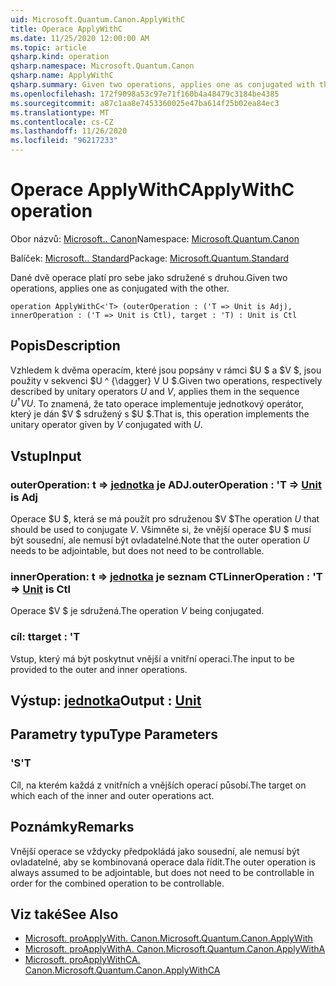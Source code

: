 ```yaml
---
uid: Microsoft.Quantum.Canon.ApplyWithC
title: Operace ApplyWithC
ms.date: 11/25/2020 12:00:00 AM
ms.topic: article
qsharp.kind: operation
qsharp.namespace: Microsoft.Quantum.Canon
qsharp.name: ApplyWithC
qsharp.summary: Given two operations, applies one as conjugated with the other.
ms.openlocfilehash: 172f9098a53c97e71f160b4a48479c3184be4385
ms.sourcegitcommit: a87c1aa8e7453360025e47ba614f25b02ea84ec3
ms.translationtype: MT
ms.contentlocale: cs-CZ
ms.lasthandoff: 11/26/2020
ms.locfileid: "96217233"
---
```

# <a name="applywithc-operation"></a><span data-ttu-id="416cd-102">Operace ApplyWithC</span><span class="sxs-lookup"><span data-stu-id="416cd-102">ApplyWithC operation</span></span>

<span data-ttu-id="416cd-103">Obor názvů: [Microsoft.. Canon](xref:Microsoft.Quantum.Canon)</span><span class="sxs-lookup"><span data-stu-id="416cd-103">Namespace: [Microsoft.Quantum.Canon](xref:Microsoft.Quantum.Canon)</span></span>

<span data-ttu-id="416cd-104">Balíček: [Microsoft.. Standard](https://nuget.org/packages/Microsoft.Quantum.Standard)</span><span class="sxs-lookup"><span data-stu-id="416cd-104">Package: [Microsoft.Quantum.Standard](https://nuget.org/packages/Microsoft.Quantum.Standard)</span></span>


<span data-ttu-id="416cd-105">Dané dvě operace platí pro sebe jako sdružené s druhou.</span><span class="sxs-lookup"><span data-stu-id="416cd-105">Given two operations, applies one as conjugated with the other.</span></span>

```qsharp
operation ApplyWithC<'T> (outerOperation : ('T => Unit is Adj), innerOperation : ('T => Unit is Ctl), target : 'T) : Unit is Ctl
```


## <a name="description"></a><span data-ttu-id="416cd-106">Popis</span><span class="sxs-lookup"><span data-stu-id="416cd-106">Description</span></span>

<span data-ttu-id="416cd-107">Vzhledem k dvěma operacím, které jsou popsány v rámci $U $ a $V $, jsou použity v sekvenci $U ^ {\dagger} V U $.</span><span class="sxs-lookup"><span data-stu-id="416cd-107">Given two operations, respectively described by unitary operators $U$ and $V$, applies them in the sequence $U^{\dagger} V U$.</span></span> <span data-ttu-id="416cd-108">To znamená, že tato operace implementuje jednotkový operátor, který je dán $V $ sdružený s $U $.</span><span class="sxs-lookup"><span data-stu-id="416cd-108">That is, this operation implements the unitary operator given by $V$ conjugated with $U$.</span></span>

## <a name="input"></a><span data-ttu-id="416cd-109">Vstup</span><span class="sxs-lookup"><span data-stu-id="416cd-109">Input</span></span>

### <a name="outeroperation--t--unit--is-adj"></a><span data-ttu-id="416cd-110">outerOperation: t => [jednotka](xref:microsoft.quantum.lang-ref.unit)  je ADJ.</span><span class="sxs-lookup"><span data-stu-id="416cd-110">outerOperation : 'T => [Unit](xref:microsoft.quantum.lang-ref.unit)  is Adj</span></span>

<span data-ttu-id="416cd-111">Operace $U $, která se má použít pro sdruženou $V $</span><span class="sxs-lookup"><span data-stu-id="416cd-111">The operation $U$ that should be used to conjugate $V$.</span></span> <span data-ttu-id="416cd-112">Všimněte si, že vnější operace $U $ musí být sousední, ale nemusí být ovladatelné.</span><span class="sxs-lookup"><span data-stu-id="416cd-112">Note that the outer operation $U$ needs to be adjointable, but does not need to be controllable.</span></span>


### <a name="inneroperation--t--unit--is-ctl"></a><span data-ttu-id="416cd-113">innerOperation: t => [jednotka](xref:microsoft.quantum.lang-ref.unit)  je seznam CTL</span><span class="sxs-lookup"><span data-stu-id="416cd-113">innerOperation : 'T => [Unit](xref:microsoft.quantum.lang-ref.unit)  is Ctl</span></span>

<span data-ttu-id="416cd-114">Operace $V $ je sdružená.</span><span class="sxs-lookup"><span data-stu-id="416cd-114">The operation $V$ being conjugated.</span></span>


### <a name="target--t"></a><span data-ttu-id="416cd-115">cíl: t</span><span class="sxs-lookup"><span data-stu-id="416cd-115">target : 'T</span></span>

<span data-ttu-id="416cd-116">Vstup, který má být poskytnut vnější a vnitřní operaci.</span><span class="sxs-lookup"><span data-stu-id="416cd-116">The input to be provided to the outer and inner operations.</span></span>



## <a name="output--unit"></a><span data-ttu-id="416cd-117">Výstup: [jednotka](xref:microsoft.quantum.lang-ref.unit)</span><span class="sxs-lookup"><span data-stu-id="416cd-117">Output : [Unit](xref:microsoft.quantum.lang-ref.unit)</span></span>



## <a name="type-parameters"></a><span data-ttu-id="416cd-118">Parametry typu</span><span class="sxs-lookup"><span data-stu-id="416cd-118">Type Parameters</span></span>

### <a name="t"></a><span data-ttu-id="416cd-119">'S</span><span class="sxs-lookup"><span data-stu-id="416cd-119">'T</span></span>

<span data-ttu-id="416cd-120">Cíl, na kterém každá z vnitřních a vnějších operací působí.</span><span class="sxs-lookup"><span data-stu-id="416cd-120">The target on which each of the inner and outer operations act.</span></span>

## <a name="remarks"></a><span data-ttu-id="416cd-121">Poznámky</span><span class="sxs-lookup"><span data-stu-id="416cd-121">Remarks</span></span>

<span data-ttu-id="416cd-122">Vnější operace se vždycky předpokládá jako sousední, ale nemusí být ovladatelné, aby se kombinovaná operace dala řídit.</span><span class="sxs-lookup"><span data-stu-id="416cd-122">The outer operation is always assumed to be adjointable, but does not need to be controllable in order for the combined operation to be controllable.</span></span>

## <a name="see-also"></a><span data-ttu-id="416cd-123">Viz také</span><span class="sxs-lookup"><span data-stu-id="416cd-123">See Also</span></span>

- [<span data-ttu-id="416cd-124">Microsoft. proApplyWith. Canon.</span><span class="sxs-lookup"><span data-stu-id="416cd-124">Microsoft.Quantum.Canon.ApplyWith</span></span>](xref:Microsoft.Quantum.Canon.ApplyWith)
- [<span data-ttu-id="416cd-125">Microsoft. proApplyWithA. Canon.</span><span class="sxs-lookup"><span data-stu-id="416cd-125">Microsoft.Quantum.Canon.ApplyWithA</span></span>](xref:Microsoft.Quantum.Canon.ApplyWithA)
- [<span data-ttu-id="416cd-126">Microsoft. proApplyWithCA. Canon.</span><span class="sxs-lookup"><span data-stu-id="416cd-126">Microsoft.Quantum.Canon.ApplyWithCA</span></span>](xref:Microsoft.Quantum.Canon.ApplyWithCA)